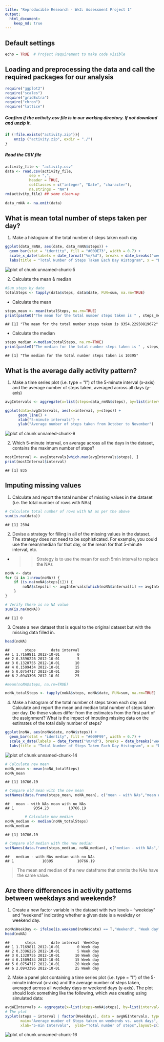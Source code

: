 ```yaml
---
title: "Reproducible Research - Wk2: Assessment Project 1"
output: 
  html_document:
    keep_md: true
---
```


## Default settings

```r
echo = TRUE  # Project Requirement to make code visible
```

## Loading and preprocessing the data and call the required packages for our analysis

```r
require("ggplot2")
require("scales")
require("gridExtra")
require("chron")
require("lattice")
```

##### Confirm if the activity.csv file is in our working directory. If not download and unzip it.

```r
if (!file.exists("activity.zip")){
    unzip ("activity.zip", exdir = "./")
}
```

##### Read the CSV file 

```r
activity_file <- "activity.csv"
data <- read.csv(activity_file, 
           sep = ",", 
           header = TRUE,  
           colClasses = c("integer", "Date", "character"),
           na.strings = "NA")
rm(activity_file) ## some clean-up
   
data_rmNA <- na.omit(data)
```



## What is mean total number of steps taken per day?

1. Make a histogram of the total number of steps taken each day

```r
ggplot(data_rmNA, aes(date, data_rmNA$steps)) + 
  geom_bar(stat = "identity", fill = "#009E73", width = 0.7) +
  scale_x_date(labels = date_format("%m/%d"), breaks = date_breaks("week")) + 
  labs(title = "Total Number of Steps Taken Each Day Histogram", x = "Date by Week", y = "Total number of steps")
```

![plot of chunk unnamed-chunk-5](figure/unnamed-chunk-5-1.png) 

2. Calculate the mean & median

```r
#Sum steps by date
totalSteps <- tapply(data$steps, data$date, FUN=sum, na.rm=TRUE)
```
* Calculate the mean

```r
steps_mean <- mean(totalSteps, na.rm=TRUE)
print(paste0("The mean for the total number steps taken is " , steps_mean))
```

```
## [1] "The mean for the total number steps taken is 9354.22950819672"
```
* Calculate the median

```r
steps_median <-median(totalSteps, na.rm=TRUE)
print(paste0("The median for the total number steps taken is " , steps_median))
```

```
## [1] "The median for the total number steps taken is 10395"
```


## What is the average daily activity pattern?

1. Make a time series plot (i.e. type = "l") of the 5-minute interval (x-axis) and the average number of steps taken, averaged across all days (y-axis)

```r
avgIntervals <- aggregate(x=list(steps=data_rmNA$steps), by=list(interval=as.numeric(data_rmNA$interval)),FUN = mean, na.rm = TRUE)

ggplot(data=avgIntervals, aes(x=interval, y=steps)) +
      geom_line() +
      xlab("5-minute intervals") +
      ylab("Average number of steps taken from October to November")
```

![plot of chunk unnamed-chunk-9](figure/unnamed-chunk-9-1.png) 


2. Which 5-minute interval, on average across all the days in the dataset, contains the maximum number of steps?

```r
mostInterval <- avgIntervals[which.max(avgIntervals$steps), ]
print(mostInterval$interval)
```

```
## [1] 835
```


## Imputing missing values

1. Calculate and report the total number of missing values in the dataset (i.e. the total number of rows with NAs)

```r
# Calculate total number of rows with NA as per the above
sum(is.na(data))
```

```
## [1] 2304
```

2. Devise a strategy for filling in all of the missing values in the dataset. The strategy does not need to be sophisticated. For example, you could use the mean/median 
for that day, or the mean for that 5-minute interval, etc.
* >> Strategy is to use the mean for each 5min interval to replace the NAs

```r
noNA <- data 
for (i in 1:nrow(noNA)) {
    if (is.na(noNA$steps[i])) {
        noNA$steps[i] <- avgIntervals[which(noNA$interval[i] == avgIntervals$interval), ]$steps
    }
}

# Verify there is no NA value
sum(is.na(noNA))
```

```
## [1] 0
```

3. Create a new dataset that is equal to the original dataset but with the missing data filled in.

```r
head(noNA)
```

```
##       steps       date interval
## 1 1.7169811 2012-10-01        0
## 2 0.3396226 2012-10-01        5
## 3 0.1320755 2012-10-01       10
## 4 0.1509434 2012-10-01       15
## 5 0.0754717 2012-10-01       20
## 6 2.0943396 2012-10-01       25
```

```r
#mean(noNA$steps, na.rm=TRUE)

noNA_totalSteps <- tapply(noNA$steps, noNA$date, FUN=sum, na.rm=TRUE)
```

4. Make a histogram of the total number of steps taken each day and Calculate and report the mean and median total number of steps taken per day. Do these values differ from the estimates from the first part of the assignment? What is the impact of imputing missing data on the estimates of the total daily number of steps?

```r
ggplot(noNA, aes(noNA$date, noNA$steps)) + 
  geom_bar(stat = "identity", fill = "#009F99", width = 0.7) +
  scale_x_date(labels = date_format("%m/%d"), breaks = date_breaks("week")) + 
  labs(title = "Total Number of Steps Taken Each Day Histogram", x = "Date by Week", y = "Total number of steps")
```

![plot of chunk unnamed-chunk-14](figure/unnamed-chunk-14-1.png) 

```r
# Calculate new mean
noNA_mean <- mean(noNA_totalSteps)
noNA_mean
```

```
## [1] 10766.19
```

```r
# Compare old mean with the new mean
setNames(data.frame(steps_mean, noNA_mean), c("mean - with NAs","mean with no NAs"))
```

```
##   mean - with NAs mean with no NAs
## 1         9354.23         10766.19
```

```r
         # Calculate new median
noNA_median <- median(noNA_totalSteps)
noNA_median
```

```
## [1] 10766.19
```

```r
# Compare old median with the new median
setNames(data.frame(steps_median, noNA_median), c("median - with NAs","median with no NAs"))
```

```
##   median - with NAs median with no NAs
## 1             10395           10766.19
```
> The mean and median of the new dataframe that omnits the NAs have the same value.


## Are there differences in activity patterns between weekdays and weekends?

1. Create a new factor variable in the dataset with two levels – “weekday” and “weekend” indicating whether a given date is a weekday or weekend day.

```r
noNA$WeekDay <- ifelse(is.weekend(noNA$date) == T,"Weekend", "Week day")
head(noNA)
```

```
##       steps       date interval  WeekDay
## 1 1.7169811 2012-10-01        0 Week day
## 2 0.3396226 2012-10-01        5 Week day
## 3 0.1320755 2012-10-01       10 Week day
## 4 0.1509434 2012-10-01       15 Week day
## 5 0.0754717 2012-10-01       20 Week day
## 6 2.0943396 2012-10-01       25 Week day
```

2. Make a panel plot containing a time series plot (i.e. type = "l") of the 5-minute interval (x-axis) and the average number of steps taken, averaged across all weekday days or weekend days (y-axis). The plot should look something like the following, which was creating using simulated data:

```r
avgWEIntervals <- aggregate(x=list(steps=noNA$steps), by=list(interval=as.numeric(noNA$interval), Weekdays = noNA$WeekDay),FUN = mean, na.rm = TRUE)
# The plot
xyplot(steps ~ interval | factor(Weekdays), data = avgWEIntervals, type = "l", 
       main="Average number of Steps taken on weekends vs. week days", 
       xlab="5-min Intervals",  ylab="Total number of steps",layout=c(1,2))
```

![plot of chunk unnamed-chunk-16](figure/unnamed-chunk-16-1.png) 

